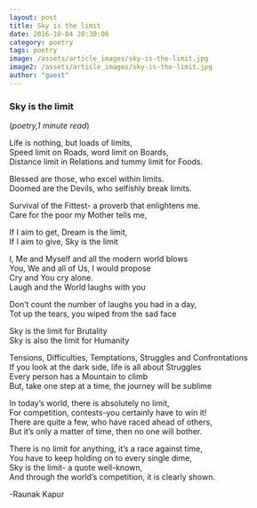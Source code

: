```yaml
---
layout: post
title: Sky is the limit
date: 2016-10-04 20:30:00
category: poetry
tags: poetry
image: /assets/article_images/sky-is-the-limit.jpg
image2: /assets/article_images/sky-is-the-limit.jpg
author: "guest"
---
```

<h3>Sky is the limit</h3>
(<i>poetry,1 minute read</i>)
<p>Life is nothing, but loads of limits,<br>
Speed limit on Roads, word limit on Boards,<br>
Distance limit in Relations and tummy limit for Foods.</p>
 
<p>Blessed are those, who excel within limits.<br>
Doomed are the Devils, who selfishly break limits.</p>
 
<p>Survival of the Fittest- a proverb that enlightens me.<br>
Care for the poor my Mother tells me,</p>
 
<p>If I aim to get, Dream is the limit,<br>
If I aim to give, Sky is the limit</p>
 
<p>I, Me and Myself and all the modern world blows<br>
You, We and all of Us, I would propose<br>
Cry and You cry alone.<br>
Laugh and the World laughs with you</p>
 
<p>Don’t count the number of laughs you had in a day,<br>
Tot up the tears, you wiped from the sad face</p>
 
<p>Sky is the limit for Brutality<br>
Sky is also the limit for Humanity</p>
 
<p>Tensions, Difficulties, Temptations, Struggles and Confrontations<br>
If you look at the dark side, life is all about Struggles<br>
Every person has a Mountain to climb<br>
But, take one step at a time, the  journey will be sublime</p>
 
<p>In today’s world, there is absolutely no limit,<br>
For competition, contests-you certainly have to win it!<br>
There are quite a few, who have raced ahead of others,<br>
But it’s only a matter of time, then no one will bother.</p>
 
<p>There is no limit for anything, it’s a race against time,<br>
You have to keep holding on to every single dime,<br>
Sky is the limit- a quote well-known,<br>
And through the world’s competition, it is clearly shown.</p>

<p>-Raunak Kapur</p>

